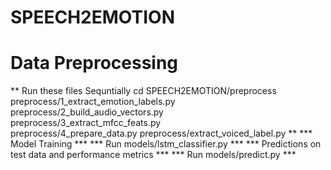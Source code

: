 # SPEECH2EMOTION
# Data Preprocessing
** Run these files Sequntially
   cd SPEECH2EMOTION/preprocess
   preprocess/1_extract_emotion_labels.py  
   preprocess/2_build_audio_vectors.py  
   preprocess/3_extract_mfcc_feats.py  
   preprocess/4_prepare_data.py
   preprocess/extract_voiced_label.py **
*** Model Training ***
*** Run models/lstm_classifier.py ***
*** Predictions on test data and performance metrics ***
*** Run models/predict.py ***

